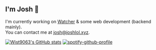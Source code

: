 ## I'm Josh 👋

I'm currently working on [Watcher](https://discordapp.com/oauth2/authorize?=&client_id=505571539333152781&scope=bot&permissions=8) & some web development (backend mainly).<br>
You can contact me at [josh@joshlol.xyz](mailto:josh@joshlol.xyz).

 [![Wist9063's GitHub stats](https://github-readme-stats.vercel.app/api?username=Wist9063)](https://github.com/anuraghazra/github-readme-stats) [![spotify-github-profile](https://spotify-github-profile.vercel.app/api/view?uid=spy123456789&cover_image=true&theme=novatorem)](https://spotify-github-profile.vercel.app/api/view?uid=spy123456789&redirect=true)

